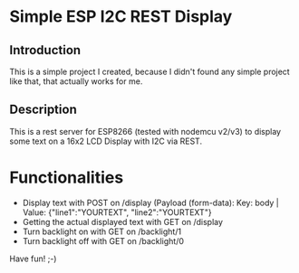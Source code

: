 # Simple ESP I2C REST Display
## Introduction
This is a simple project I created, because I didn't found any simple project like that, that actually works for me.

## Description
This is a rest server for ESP8266 (tested with nodemcu v2/v3) to display some text on a 16x2 LCD Display with I2C via REST.

# Functionalities
- Display text with POST on /display (Payload (form-data):   Key: body | Value: {"line1":"YOURTEXT", "line2":"YOURTEXT"}
- Getting the actual displayed text with GET on /display
- Turn backlight on with GET on /backlight/1
- Turn backlight off with GET on /backlight/0

Have fun! ;-)
